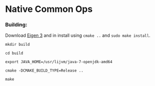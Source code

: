 # Native Common Ops

### Building:

Download [Eigen 3](http://eigen.tuxfamily.org/index.php?title=Main_Page#Download) and in install using `cmake ..` and `sudo make install`.

`mkdir build`

`cd build`

`export JAVA_HOME=/usr/lijvm/java-7-openjdk-amd64`

`cmake -DCMAKE_BUILD_TYPE=Release ..`

`make`